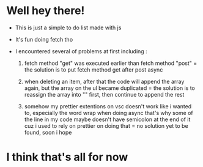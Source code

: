 # Well hey there!

- This is just a simple to do list made with js
- It's fun doing fetch tho

- I encountered several of problems at first including :
  1. fetch method "get" was executed earlier than fetch method "post"
     = the solution is to put fetch method get after post async
     
  2. when deleting an item, after that the code will append the array again, but the array on the ul became duplicated
     = the solution is to reassign the array into "" first, then continue to append the rest
     
  3. somehow my prettier extentions on vsc doesn't work like i wanted to, especially the word wrap when doing async
     that's why some of the line in my code maybe doesn't have semicolon at the end of it cuz i used to rely on prettier on doing that
     = no solution yet to be found, soon i hope
 
# I think that's all for now
     
